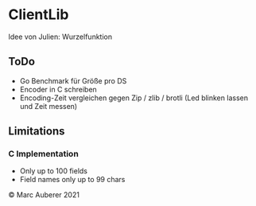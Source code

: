 # ClientLib

Idee von Julien: Wurzelfunktion

## ToDo
- Go Benchmark für Größe pro DS
- Encoder in C schreiben
- Encoding-Zeit vergleichen gegen Zip / zlib / brotli (Led blinken lassen und Zeit messen)

## Limitations
### C Implementation
- Only up to 100 fields
- Field names only up to 99 chars

© Marc Auberer 2021